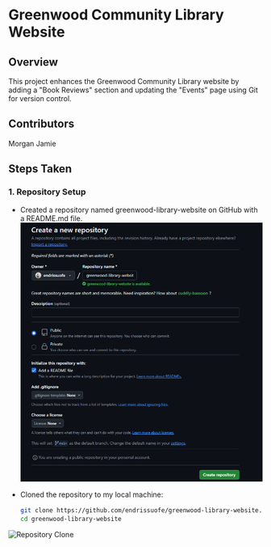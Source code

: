 # Greenwood Community Library Website
## Overview
This project enhances the Greenwood Community Library website by adding a "Book Reviews" section and updating the "Events" page using Git for version control.

## Contributors
Morgan
Jamie

## Steps Taken

### 1. Repository Setup
- Created a repository named greenwood-library-website on GitHub with a README.md file.  
 ![Repository Creation](screenshots/Create-repo.png)

- Cloned the repository to my local machine:  
  ```bash
  git clone https://github.com/endrissuofe/greenwood-library-website.git
  cd greenwood-library-website
 ![Repository Clone](screenshots/Clone-website.png)